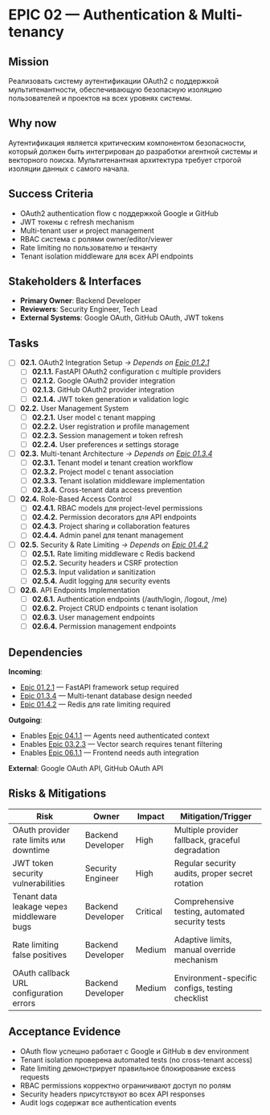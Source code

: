 # EPIC 02 — Authentication & Multi-tenancy

## Mission

Реализовать систему аутентификации OAuth2 с поддержкой мультитенантности, обеспечивающую безопасную изоляцию пользователей и проектов на всех уровнях системы.

## Why now

Аутентификация является критическим компонентом безопасности, который должен быть интегрирован до разработки агентной системы и векторного поиска. Мультитенантная архитектура требует строгой изоляции данных с самого начала.

## Success Criteria

- OAuth2 authentication flow с поддержкой Google и GitHub
- JWT токены с refresh mechanism
- Multi-tenant user и project management
- RBAC система с ролями owner/editor/viewer
- Rate limiting по пользователю и тенанту
- Tenant isolation middleware для всех API endpoints

## Stakeholders & Interfaces

- **Primary Owner**: Backend Developer
- **Reviewers**: Security Engineer, Tech Lead
- **External Systems**: Google OAuth, GitHub OAuth, JWT tokens

## Tasks

- [ ] **02.1.** OAuth2 Integration Setup *→ Depends on [Epic 01.2.1](01-infrastructure.md#012)*
  - [ ] **02.1.1.** FastAPI OAuth2 configuration с multiple providers
  - [ ] **02.1.2.** Google OAuth2 provider integration
  - [ ] **02.1.3.** GitHub OAuth2 provider integration
  - [ ] **02.1.4.** JWT token generation и validation logic

- [ ] **02.2.** User Management System
  - [ ] **02.2.1.** User model с tenant mapping
  - [ ] **02.2.2.** User registration и profile management
  - [ ] **02.2.3.** Session management и token refresh
  - [ ] **02.2.4.** User preferences и settings storage

- [ ] **02.3.** Multi-tenant Architecture *→ Depends on [Epic 01.3.4](01-infrastructure.md#013)*
  - [ ] **02.3.1.** Tenant model и tenant creation workflow
  - [ ] **02.3.2.** Project model с tenant association
  - [ ] **02.3.3.** Tenant isolation middleware implementation
  - [ ] **02.3.4.** Cross-tenant data access prevention

- [ ] **02.4.** Role-Based Access Control
  - [ ] **02.4.1.** RBAC models для project-level permissions
  - [ ] **02.4.2.** Permission decorators для API endpoints
  - [ ] **02.4.3.** Project sharing и collaboration features
  - [ ] **02.4.4.** Admin panel для tenant management

- [ ] **02.5.** Security & Rate Limiting *→ Depends on [Epic 01.4.2](01-infrastructure.md#014)*
  - [ ] **02.5.1.** Rate limiting middleware с Redis backend
  - [ ] **02.5.2.** Security headers и CSRF protection
  - [ ] **02.5.3.** Input validation и sanitization
  - [ ] **02.5.4.** Audit logging для security events

- [ ] **02.6.** API Endpoints Implementation
  - [ ] **02.6.1.** Authentication endpoints (/auth/login, /logout, /me)
  - [ ] **02.6.2.** Project CRUD endpoints с tenant isolation
  - [ ] **02.6.3.** User management endpoints
  - [ ] **02.6.4.** Permission management endpoints

## Dependencies

**Incoming**:
- [Epic 01.2.1](01-infrastructure.md#012) — FastAPI framework setup required
- [Epic 01.3.4](01-infrastructure.md#013) — Multi-tenant database design needed
- [Epic 01.4.2](01-infrastructure.md#014) — Redis для rate limiting required

**Outgoing**:
- Enables [Epic 04.1.1](04-agent-orchestration.md#041) — Agents need authenticated context
- Enables [Epic 03.2.3](03-vector-database.md#032) — Vector search requires tenant filtering
- Enables [Epic 06.1.1](06-frontend-implementation.md#061) — Frontend needs auth integration

**External**: Google OAuth API, GitHub OAuth API

## Risks & Mitigations

| Risk | Owner | Impact | Mitigation/Trigger |
|------|-------|--------|-------------------|
| OAuth provider rate limits или downtime | Backend Developer | High | Multiple provider fallback, graceful degradation |
| JWT token security vulnerabilities | Security Engineer | High | Regular security audits, proper secret rotation |
| Tenant data leakage через middleware bugs | Backend Developer | Critical | Comprehensive testing, automated security tests |
| Rate limiting false positives | Backend Developer | Medium | Adaptive limits, manual override mechanism |
| OAuth callback URL configuration errors | Backend Developer | Medium | Environment-specific configs, testing checklist |

## Acceptance Evidence

- OAuth flow успешно работает с Google и GitHub в dev environment
- Tenant isolation проверена automated tests (no cross-tenant access)
- Rate limiting демонстрирует правильное блокирование excess requests
- RBAC permissions корректно ограничивают доступ по ролям
- Security headers присутствуют во всех API responses
- Audit logs содержат все authentication events